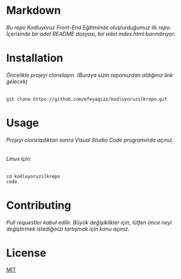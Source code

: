 # Markdown

###### Bu repo Kodluyoruz Front-End Eğitiminde oluşturduğumuz ilk repo. İçerisinde bir adet README dosyası, bir adet  index.html barındırıyor.

# Installation

###### Öncelikle projeyi clonelayın. (Buraya sizin reponuzdan aldığınız link gelecek)

`git clone https://github.com/efeyagizz/kodluyoruzilkrepo.git`

# Usage

###### Projeyi cloneladıktan sonra Visual Studio Code programında açınız.

###### Linux için:

```
cd kodluyoruzilkrepo
code.
```

# Contributing

###### Pull requestler kabul edilir. Büyük değişiklikler için, lütfen önce neyi değiştirmek istediğinizi tartışmak için konu açınız.

# License

[MIT](https://github.com/efeyagizz/kodluyoruzilkrepo/blob/main/LICENSE)



